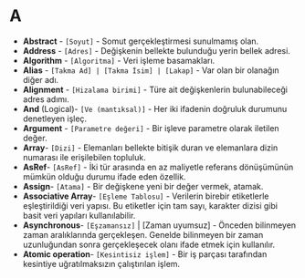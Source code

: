 # **A**

* **Abstract** - `[Soyut]` - Somut gerçekleştirmesi sunulmamış olan.
* **Address** - `[Adres]` - Değişkenin bellekte bulunduğu yerin bellek adresi.
* **Algorithm** - `[Algoritma]` - Veri işleme basamakları.
* **Alias** - `[Takma Ad] | [Takma İsim] | [Lakap]` - Var olan bir olanağın diğer adı.
* **Alignment** - `[Hizalama birimi]` - Türe ait değişkenlerin bulunabileceği adres adımı.
* **And** (Logical)- `[Ve (mantıksal)]` - Her iki ifadenin doğruluk durumunu denetleyen işleç.
* **Argument** - `[Parametre değeri]` - Bir işleve parametre olarak iletilen değer.
* **Array**- `[Dizi]` - Elemanları bellekte bitişik duran ve elemanlara dizin numarası ile erişilebilen topluluk.
* **AsRef**- `[AsRef]` - İki tür arasında en az maliyetle referans dönüşümünün mümkün olduğu durumu ifade eden özellik.
* **Assign**- `[Atama]` - Bir değişkene yeni bir değer vermek, atamak.
* **Associative Array**- `[Eşleme Tablosu]` - Verilerin birebir etiketlerle eşleştirildiği veri yapısı. Bu etiketler için tam sayı, karakter dizisi gibi basit veri yapıları kullanılabilir.
* **Asynchronous**- `[Eşzamansız]` | [Zaman uyumsuz] - Önceden bilinmeyen zaman aralıklarında gerçekleşen. Genelde bilinmeyen bir zaman uzunluğundan sonra gerçekleşecek olanı ifade etmek için kullanılır.
* **Atomic operation**- `[Kesintisiz işlem]` - Bir iş parçası tarafından kesintiye uğratılmaksızın çalıştırılan işlem.
